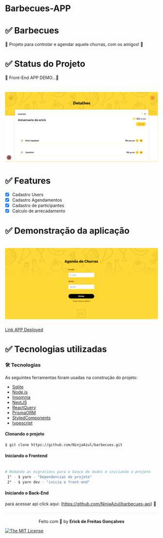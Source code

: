 
# Barbecues-APP


 # ✅ Barbecues
 
 
   🚀 Projeto para controlar e agendar aquele churras, com os amigos! 🚀
   
  
# ✅ Status do Projeto


 🚀 Front-End APP DEMO...🚀 

<h1 align="center">
  <img src=./global/demo/image-barbeues.png />
</h1>


#  ✅ Features

- [x] Cadastro Users
- [x] Cadastro Agendamentos
- [x] Cadastro de participantes
- [x] Calculo de arrecadamento  

# ✅ Demonstração da aplicação

<h1 align="center">
  <img src=./global/demo/barbecues.gif />
</h1>


<a href="https://barbecues-theta.vercel.app/">Link APP Deployed</a>


# ✅ Tecnologias utilizadas

### 🛠 Tecnologias

As seguintes ferramentas foram usadas na construção do projeto:

- [Sqlite](https://www.sqlite.org/index.html)
- [Node.js](https://nodejs.org/en/)
- [Insomnia](https://insomnia.rest/products/insomnia)
- [NextJS](https://nextjs.org/docs)
- [ReactQuery](https://nextjs.org/docs)
- [PrismaORM](https://www.prisma.io/)
- [StyledComponents](https://styled-components.com/)
- [typescript](https://www.typescriptlang.org/docs/)


#### Clonando o projeto
```sh
$ git clone https://github.com/NinjaAzul/barbecues.git

```
#### Iniciando o Frontend
```sh

# Rodando as migrations para o banco de dados e iniciando o projeto
 1° - $ yarn - "Dependencias do projeto"
 2° - $ yarn dev - "inicia o front-end"
```

#### Iniciando o Back-End

 para acessar api click aqui: (https://github.com/NinjaAzul/barbecues-api) 🚀





<p align="center" style="margin-top: 20px; border-top: 1px solid #eee; padding-top: 20px;">Feito com 💙 by <strong>   Erick de Freitas Gonçalves  </strong> </p>

 
[![The MIT License](https://img.shields.io/badge/license-MIT-green.svg?style=flat-square)](http://github.com/jvictorfarias/gobarber/LICENSE.md)
